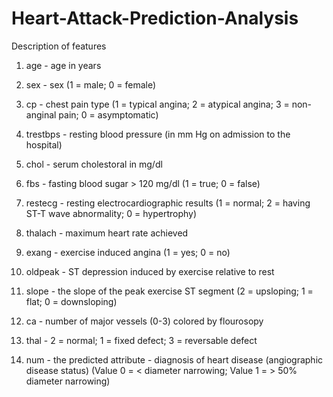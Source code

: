 # Heart-Attack-Prediction-Analysis

Description of features

1. age - age in years

2. sex - sex (1 = male; 0 = female)

3. cp - chest pain type (1 = typical angina; 2 = atypical angina; 3 = non-anginal pain; 0 = asymptomatic)

4. trestbps - resting blood pressure (in mm Hg on admission to the hospital)

5. chol - serum cholestoral in mg/dl

6. fbs - fasting blood sugar > 120 mg/dl (1 = true; 0 = false)

7. restecg - resting electrocardiographic results (1 = normal; 2 = having ST-T wave abnormality; 0 = hypertrophy)

8. thalach - maximum heart rate achieved

9. exang - exercise induced angina (1 = yes; 0 = no)

10. oldpeak - ST depression induced by exercise relative to rest

11. slope - the slope of the peak exercise ST segment (2 = upsloping; 1 = flat; 0 = downsloping)

12. ca - number of major vessels (0-3) colored by flourosopy

13. thal - 2 = normal; 1 = fixed defect; 3 = reversable defect

14. num - the predicted attribute - diagnosis of heart disease (angiographic disease status) (Value 0 = < diameter narrowing; Value 1 = > 50% diameter narrowing)
